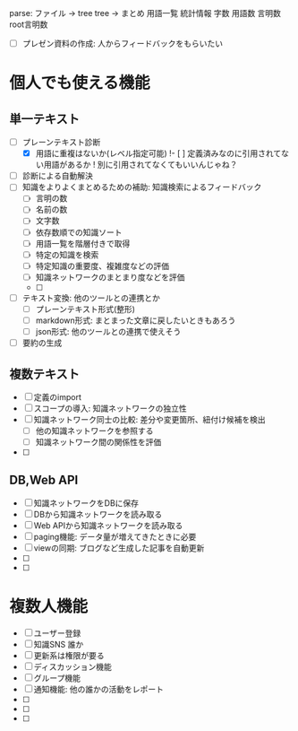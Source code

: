 parse: ファイル -> tree
tree -> まとめ
  用語一覧
  統計情報
    字数
    用語数
    言明数
    root言明数

- [ ] プレゼン資料の作成: 人からフィードバックをもらいたい
# 個人でも使える機能
## 単一テキスト
- [ ] プレーンテキスト診断
  - [x] 用語に重複はないか(レベル指定可能)
  !- [ ] 定義済みなのに引用されてない用語があるか
  ! 別に引用されてなくてもいいんじゃね？
- [ ] 診断による自動解決
- [ ] 知識をよりよくまとめるための補助: 知識検索によるフィードバック
  - [ ] 言明の数
  - [ ] 名前の数
  - [ ] 文字数
  - [ ] 依存数順での知識ソート
  - [ ] 用語一覧を階層付きで取得
  - [ ] 特定の知識を検索
  - [ ] 特定知識の重要度、複雑度などの評価
  - [ ] 知識ネットワークのまとまり度などを評価
  - [ ] 
- [ ] テキスト変換: 他のツールとの連携とか
  - [ ] プレーンテキスト形式(整形)
  - [ ] markdown形式: まとまった文章に戻したいときもあろう
  - [ ] json形式: 他のツールとの連携で使えそう
- [ ] 要約の生成
## 複数テキスト
- [ ] 定義のimport
- [ ] スコープの導入: 知識ネットワークの独立性
- [ ] 知識ネットワーク同士の比較: 差分や変更箇所、紐付け候補を検出
  - [ ] 他の知識ネットワークを参照する
  - [ ] 知識ネットワーク間の関係性を評価
- [ ]
## DB,Web API
- [ ] 知識ネットワークをDBに保存
- [ ] DBから知識ネットワークを読み取る
- [ ] Web APIから知識ネットワークを読み取る
- [ ] paging機能: データ量が増えてきたときに必要
- [ ] viewの同期: ブログなど生成した記事を自動更新
- [ ]
- [ ]

# 複数人機能
- [ ] ユーザー登録
- [ ] 知識SNS 誰か
- [ ] 更新系は権限が要る
- [ ] ディスカッション機能
- [ ] グループ機能
- [ ] 通知機能: 他の誰かの活動をレポート
- [ ]
- [ ]
- [ ]
